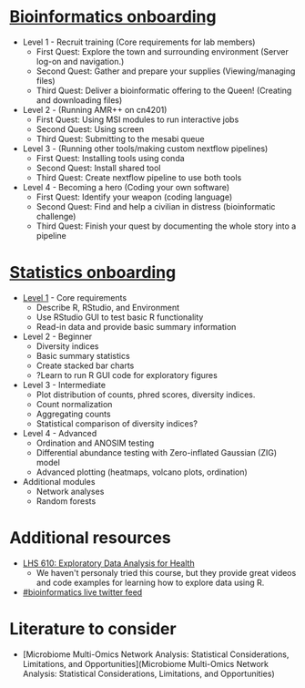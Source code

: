 # [Bioinformatics onboarding](https://github.com/EnriqueDoster/Bioinformatic_resources/blob/master/Onboarding_training/Bioinformatics_onboarding/Bioinformatics_onboarding_lesson_overview.md)
* Level 1 - Recruit training (Core requirements for lab members)
  * First Quest: Explore the town and surrounding environment (Server log-on and navigation.)
  * Second Quest: Gather and prepare your supplies (Viewing/managing files)
  * Third Quest: Deliver a bioinformatic offering to the Queen! (Creating and downloading files)
* Level 2 -  (Running AMR++ on cn4201)
  * First Quest: Using MSI modules to run interactive jobs
  * Second Quest: Using screen
  * Third Quest: Submitting to the mesabi queue
* Level 3 - (Running other tools/making custom nextflow pipelines)
  * First Quest: Installing tools using conda
  * Second Quest: Install shared tool
  * Third Quest: Create nextflow pipeline to use both tools
* Level 4 - Becoming a hero (Coding your own software)
  * First Quest: Identify your weapon (coding language)
  * Second Quest: Find and help a civilian in distress (bioinformatic challenge)
  * Third Quest: Finish your quest by documenting the whole story into a pipeline

# [Statistics onboarding](https://github.com/EnriqueDoster/Bioinformatic_resources/blob/master/Onboarding_training/Statistics_onboarding/Statistics_overview.md)
* [Level 1](https://github.com/EnriqueDoster/Bioinformatic_resources/blob/master/Onboarding_training/Statistics_onboarding/Statistics_lesson_1.md) - Core requirements
  * Describe R, RStudio, and Environment
  * Use RStudio GUI to test basic R functionality
  * Read-in data and provide basic summary information
* Level 2 - Beginner
  * Diversity indices
  * Basic summary statistics
  * Create stacked bar charts
  * ?Learn to run R GUI code for exploratory figures
* Level 3 - Intermediate
  * Plot distribution of counts, phred scores, diversity indices.
  * Count normalization
  * Aggregating counts
  * Statistical comparison of diversity indices?
* Level 4 - Advanced
  * Ordination and ANOSIM testing
  * Differential abundance testing with Zero-inflated Gaussian (ZIG) model
  * Advanced plotting (heatmaps, volcano plots, ordination)
* Additional modules
  * Network analyses
  * Random forests


# Additional resources
* [LHS 610: Exploratory Data Analysis for Health](https://kdpsingh.lab.medicine.umich.edu/lhs-610)
  * We haven't personaly tried this course, but they provide great videos and code examples for learning how to explore data using R.
* [#bioinformatics live twitter feed](https://twitter.com/search?q=%23bioinformatics&src=hash)

# Literature to consider
* [Microbiome Multi-Omics Network Analysis: Statistical Considerations, Limitations, and Opportunities](Microbiome Multi-Omics Network Analysis: Statistical Considerations, Limitations, and Opportunities)
